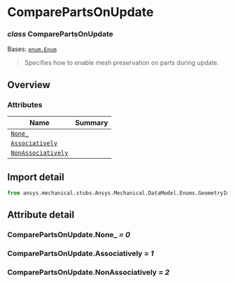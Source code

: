 <a id="comparepartsonupdate"></a>

# ComparePartsOnUpdate

<a id="ComparePartsOnUpdate"></a>

### *class* ComparePartsOnUpdate

Bases: [`enum.Enum`](https://docs.python.org/3/library/enum.html#enum.Enum)

> Specifies how to enable mesh preservation on parts during update.

> <!-- !! processed by numpydoc !! -->

<a id="overview"></a>

## Overview

### Attributes

| Name | Summary |
|--------------------------------------------------------------|----|
| [`None_`](#ComparePartsOnUpdate.None_)                       |    |
| [`Associatively`](#ComparePartsOnUpdate.Associatively)       |    |
| [`NonAssociatively`](#ComparePartsOnUpdate.NonAssociatively) |    |

<a id="import-detail"></a>

## Import detail

```python
from ansys.mechanical.stubs.Ansys.Mechanical.DataModel.Enums.GeometryImportPreference import ComparePartsOnUpdate
```

<a id="attribute-detail"></a>

## Attribute detail

<a id="ComparePartsOnUpdate.None_"></a>

### ComparePartsOnUpdate.None_ *= 0*

<a id="ComparePartsOnUpdate.Associatively"></a>

### ComparePartsOnUpdate.Associatively *= 1*

<a id="ComparePartsOnUpdate.NonAssociatively"></a>

### ComparePartsOnUpdate.NonAssociatively *= 2*
